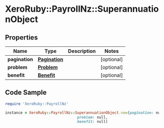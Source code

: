 # XeroRuby::PayrollNz::SuperannuationObject

## Properties

Name | Type | Description | Notes
------------ | ------------- | ------------- | -------------
**pagination** | [**Pagination**](Pagination.md) |  | [optional] 
**problem** | [**Problem**](Problem.md) |  | [optional] 
**benefit** | [**Benefit**](Benefit.md) |  | [optional] 

## Code Sample

```ruby
require 'XeroRuby::PayrollNz'

instance = XeroRuby::PayrollNz::SuperannuationObject.new(pagination: null,
                                 problem: null,
                                 benefit: null)
```


